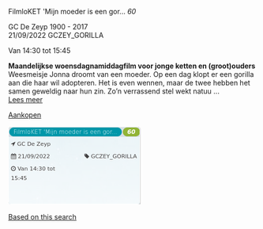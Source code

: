 FilmloKET 'Mijn moeder is een gor... *60*

GC De Zeyp 1900 - 2017  
21/09/2022 GCZEY\_GORILLA  

Van 14:30 tot 15:45

  

  

**Maandelijkse woensdagnamiddagfilm voor jonge ketten en (groot)ouders**  
Weesmeisje Jonna droomt van een moeder. Op een dag klopt er een gorilla aan die haar wil adopteren. Het is even wennen, maar de twee hebben het samen geweldig naar hun zin. Zo’n verrassend stel wekt natuu ...  
[Lees meer](https://tickets.vgc.be/activity/subscribe/GCZEY_GORILLA)

[Aankopen](https://tickets.vgc.be/ticketingActivity/subscribe/GCZEY_GORILLA)

![](80203.png)

[Based on this search](https://tickets.vgc.be/activity/index?&vrijeplaatsen=1&Age%5B%5D=3%2C5&entity=276)